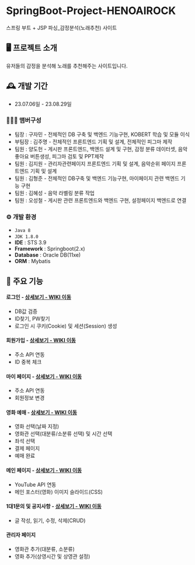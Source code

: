 # SpringBoot-Project-HENOAIROCK
스프링 부트 + JSP 파싱_감정분석(노래추천) 사이트


## 🖥️ 프로젝트 소개
유저들의 감정을 분석해 노래를 추천해주는 사이트입니다.
<br>

## 🕰️ 개발 기간
* 23.07.06일 - 23.08.29일

### 🧑‍🤝‍🧑 맴버구성
 - 팀장   : 구자민 - 전체적인 DB 구축 및 백엔드 기능구현, KOBERT 학습 및 모듈 이식
 - 부팀장 : 김주명 - 전체적인 프론트엔드 기획 및 설계, 전체적인 피그마 제작
 - 팀원   : 양도헌 - 게시판 프론트엔드, 백엔드 설계 및 구현, 감정 분류 데이터셋, 음악 좋아요 버튼생성, 피그마 검토 및 PPT제작
 - 팀원   : 김지원 - 관리자관련페이지 프론트엔드 기획 및 설계, 음악순위 페이지 프론트엔드 기획 및 설계
 - 팀원   : 김형준 - 전체적인 DB구축 및 백엔드 기능구현, 마이페이지 관련 백엔드 기능 구현
 - 팀원   : 김혜성 - 음악 라벨링 분류 작업
 - 팀원   : 오성철 - 게시판 관련 프론트엔드와 백엔드 구현, 설정페이지 백엔드로 연결


### ⚙️ 개발 환경
- `Java 8`
- `JDK 1.8.0`
- **IDE** : STS 3.9
- **Framework** : Springboot(2.x)
- **Database** : Oracle DB(11xe)
- **ORM** : Mybatis

## 📌 주요 기능
#### 로그인 - <a href="https://github.com/chaehyuenwoo/SpringBoot-Project-MEGABOX/wiki/%EC%A3%BC%EC%9A%94-%EA%B8%B0%EB%8A%A5-%EC%86%8C%EA%B0%9C(Login)" >상세보기 - WIKI 이동</a>
- DB값 검증
- ID찾기, PW찾기
- 로그인 시 쿠키(Cookie) 및 세션(Session) 생성
#### 회원가입 - <a href="https://github.com/chaehyuenwoo/SpringBoot-Project-MEGABOX/wiki/%EC%A3%BC%EC%9A%94-%EA%B8%B0%EB%8A%A5-%EC%86%8C%EA%B0%9C(Member)" >상세보기 - WIKI 이동</a>
- 주소 API 연동
- ID 중복 체크
#### 마이 페이지 - <a href="https://github.com/chaehyuenwoo/SpringBoot-Project-MEGABOX/wiki/%EC%A3%BC%EC%9A%94-%EA%B8%B0%EB%8A%A5-%EC%86%8C%EA%B0%9C(Member)" >상세보기 - WIKI 이동</a>
- 주소 API 연동
- 회원정보 변경

#### 영화 예매 - <a href="https://github.com/chaehyuenwoo/SpringBoot-Project-MEGABOX/wiki/%EC%A3%BC%EC%9A%94-%EA%B8%B0%EB%8A%A5-%EC%86%8C%EA%B0%9C(%EC%98%81%ED%99%94-%EC%98%88%EB%A7%A4)" >상세보기 - WIKI 이동</a>
- 영화 선택(날짜 지정)
- 영화관 선택(대분류/소분류 선택) 및 시간 선택
- 좌석 선택
- 결제 페이지
- 예매 완료
#### 메인 페이지 - <a href="https://github.com/chaehyuenwoo/SpringBoot-Project-MEGABOX/wiki/%EC%A3%BC%EC%9A%94-%EA%B8%B0%EB%8A%A5-%EC%86%8C%EA%B0%9C(%EB%A9%94%EC%9D%B8-Page)" >상세보기 - WIKI 이동</a>
- YouTube API 연동
- 메인 포스터(영화) 이미지 슬라이드(CSS)
#### 1대1문의 및 공지사항 - <a href="" >상세보기 - WIKI 이동</a> 
- 글 작성, 읽기, 수정, 삭제(CRUD)

#### 관리자 페이지 
- 영화관 추가(대분류, 소분류)
- 영화 추가(상영시간 및 상영관 설정)
